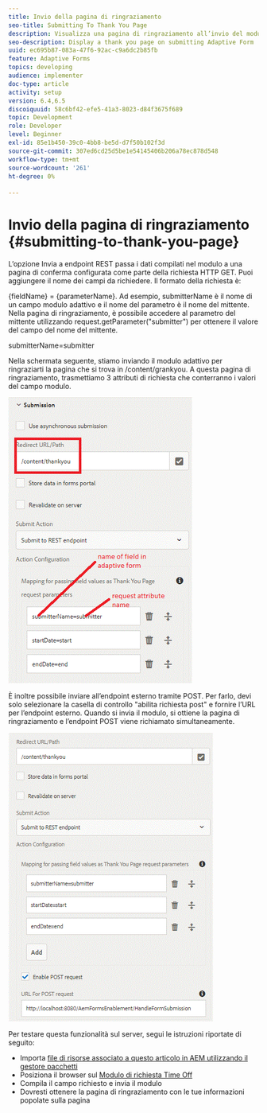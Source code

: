 ```yaml
---
title: Invio della pagina di ringraziamento
seo-title: Submitting To Thank You Page
description: Visualizza una pagina di ringraziamento all’invio del modulo adattivo
seo-description: Display a thank you page on submitting Adaptive Form
uuid: ec695b87-083a-47f6-92ac-c9a6dc2b85fb
feature: Adaptive Forms
topics: developing
audience: implementer
doc-type: article
activity: setup
version: 6.4,6.5
discoiquuid: 58c6bf42-efe5-41a3-8023-d84f3675f689
topic: Development
role: Developer
level: Beginner
exl-id: 85e1b450-39c0-4bb8-be5d-d7f50b102f3d
source-git-commit: 307ed6cd25d5be1e54145406b206a78ec878d548
workflow-type: tm+mt
source-wordcount: '261'
ht-degree: 0%

---
```


# Invio della pagina di ringraziamento {#submitting-to-thank-you-page}

L’opzione Invia a endpoint REST passa i dati compilati nel modulo a una pagina di conferma configurata come parte della richiesta HTTP GET. Puoi aggiungere il nome dei campi da richiedere. Il formato della richiesta è:

\{fieldName\} = \{parameterName\}. Ad esempio, submitterName è il nome di un campo modulo adattivo e il nome del parametro è il nome del mittente. Nella pagina di ringraziamento, è possibile accedere al parametro del mittente utilizzando request.getParameter(&quot;submitter&quot;) per ottenere il valore del campo del nome del mittente.

submitterName=submitter

Nella schermata seguente, stiamo inviando il modulo adattivo per ringraziarti la pagina che si trova in /content/grankyou. A questa pagina di ringraziamento, trasmettiamo 3 attributi di richiesta che conterranno i valori del campo modulo.

![grazie](assets/thankyoupage.gif)

È inoltre possibile inviare all’endpoint esterno tramite POST. Per farlo, devi solo selezionare la casella di controllo &quot;abilita richiesta post&quot; e fornire l’URL per l’endpoint esterno. Quando si invia il modulo, si ottiene la pagina di ringraziamento e l’endpoint POST viene richiamato simultaneamente.

![catturare](assets/capture.gif)


Per testare questa funzionalità sul server, segui le istruzioni riportate di seguito:

* Importa [file di risorse associato a questo articolo in AEM utilizzando il gestore pacchetti](assets/submittingtorestendpoint.zip)
* Posiziona il browser sul [Modulo di richiesta Time Off](http://localhost:4502/content/dam/formsanddocuments/helpx/timeoffrequestform/jcr:content?wcmmode=disabled)
* Compila il campo richiesto e invia il modulo
* Dovresti ottenere la pagina di ringraziamento con le tue informazioni popolate sulla pagina
